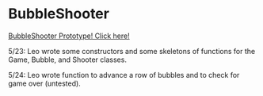 # BubbleShooter
 [BubbleShooter Prototype! Click here! ](https://docs.google.com/document/d/1hzj-fIRyta1q_DYMK9ZiBtSmiaT09h9wrxhRYQY6BBM/edit?usp=sharing)
 
 
 
 
 5/23: Leo wrote some constructors and some skeletons of functions for the Game, Bubble, and Shooter classes.
 
 5/24: Leo wrote function to advance a row of bubbles and to check for game over (untested).
 

